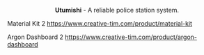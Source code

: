 <div align="center">

**Utumishi** - A reliable police station system.
</div>

Material Kit 2
https://www.creative-tim.com/product/material-kit

Argon Dashboard 2
https://www.creative-tim.com/product/argon-dashboard